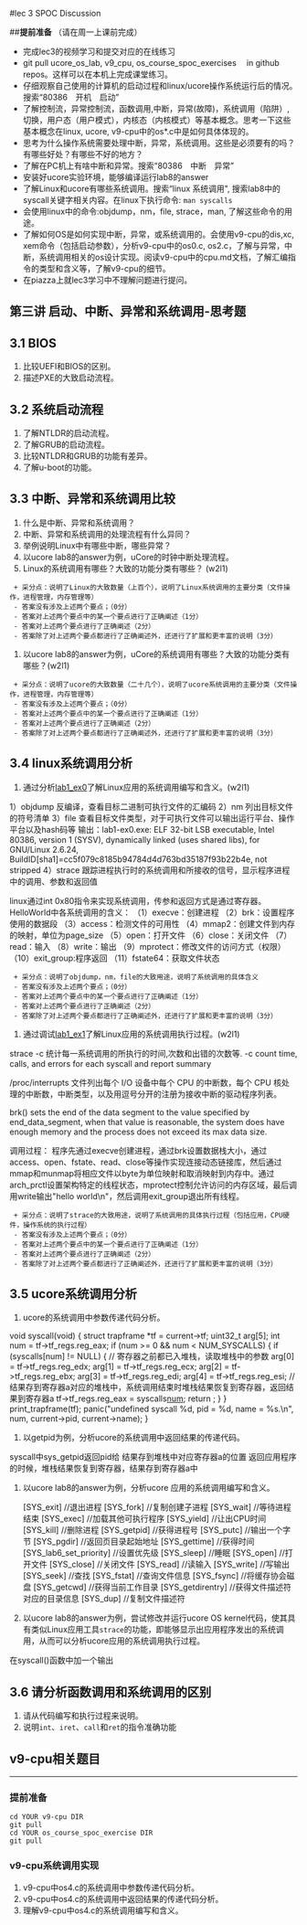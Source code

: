 #lec 3 SPOC Discussion

##**提前准备**
（请在周一上课前完成）

 - 完成lec3的视频学习和提交对应的在线练习
 - git pull ucore_os_lab, v9_cpu, os_course_spoc_exercises  　in github repos。这样可以在本机上完成课堂练习。
 - 仔细观察自己使用的计算机的启动过程和linux/ucore操作系统运行后的情况。搜索“80386　开机　启动”
 - 了解控制流，异常控制流，函数调用,中断，异常(故障)，系统调用（陷阱）,切换，用户态（用户模式），内核态（内核模式）等基本概念。思考一下这些基本概念在linux, ucore, v9-cpu中的os*.c中是如何具体体现的。
 - 思考为什么操作系统需要处理中断，异常，系统调用。这些是必须要有的吗？有哪些好处？有哪些不好的地方？
 - 了解在PC机上有啥中断和异常。搜索“80386　中断　异常”
 - 安装好ucore实验环境，能够编译运行lab8的answer
 - 了解Linux和ucore有哪些系统调用。搜索“linux 系统调用", 搜索lab8中的syscall关键字相关内容。在linux下执行命令: ```man syscalls```
 - 会使用linux中的命令:objdump，nm，file, strace，man, 了解这些命令的用途。
 - 了解如何OS是如何实现中断，异常，或系统调用的。会使用v9-cpu的dis,xc, xem命令（包括启动参数），分析v9-cpu中的os0.c, os2.c，了解与异常，中断，系统调用相关的os设计实现。阅读v9-cpu中的cpu.md文档，了解汇编指令的类型和含义等，了解v9-cpu的细节。
 - 在piazza上就lec3学习中不理解问题进行提问。

## 第三讲 启动、中断、异常和系统调用-思考题

## 3.1 BIOS
 1. 比较UEFI和BIOS的区别。
 1. 描述PXE的大致启动流程。

## 3.2 系统启动流程
 1. 了解NTLDR的启动流程。
 1. 了解GRUB的启动流程。
 1. 比较NTLDR和GRUB的功能有差异。
 1. 了解u-boot的功能。

## 3.3 中断、异常和系统调用比较
 1. 什么是中断、异常和系统调用？
 2. 中断、异常和系统调用的处理流程有什么异同？
 2. 举例说明Linux中有哪些中断，哪些异常？
 3. 以ucore lab8的answer为例，uCore的时钟中断处理流程。
 1. Linux的系统调用有哪些？大致的功能分类有哪些？  (w2l1)

 ```
  + 采分点：说明了Linux的大致数量（上百个），说明了Linux系统调用的主要分类（文件操作，进程管理，内存管理等）
  - 答案没有涉及上述两个要点；（0分）
  - 答案对上述两个要点中的某一个要点进行了正确阐述（1分）
  - 答案对上述两个要点进行了正确阐述（2分）
  - 答案除了对上述两个要点都进行了正确阐述外，还进行了扩展和更丰富的说明（3分）
 ```
 
 1. 以ucore lab8的answer为例，uCore的系统调用有哪些？大致的功能分类有哪些？(w2l1)
 
 ```
  + 采分点：说明了ucore的大致数量（二十几个），说明了ucore系统调用的主要分类（文件操作，进程管理，内存管理等）
  - 答案没有涉及上述两个要点；（0分）
  - 答案对上述两个要点中的某一个要点进行了正确阐述（1分）
  - 答案对上述两个要点进行了正确阐述（2分）
  - 答案除了对上述两个要点都进行了正确阐述外，还进行了扩展和更丰富的说明（3分）
 ```
 
## 3.4 linux系统调用分析
 1. 通过分析[lab1_ex0](https://github.com/chyyuu/ucore_lab/blob/master/related_info/lab1/lab1-ex0.md)了解Linux应用的系统调用编写和含义。(w2l1)

1）objdump 反编译，查看目标二进制可执行文件的汇编码
2）nm 列出目标文件的符号清单
3）file 查看目标文件类型，对于可执行文件可以输出运行平台、操作平台以及hash码等
输出：lab1-ex0.exe: ELF 32-bit LSB executable, Intel 80386, version 1 (SYSV), dynamically linked (uses shared libs), for GNU/Linux 2.6.24, BuildID[sha1]=cc5f079c8185b94784d4d763bd35187f93b22b4e, not stripped
4）strace 跟踪进程执行时的系统调用和所接收的信号，显示程序进程中的调用、参数和返回值

linux通过int 0x80指令来实现系统调用，传参和返回方式是通过寄存器。
HelloWorld中各系统调用的含义：
（1）execve：创建进程
（2）brk：设置程序使用的数据段
（3）access：检测文件的可用性
（4）mmap2：创建文件到内存的映射，单位为page_size
（5）open：打开文件
（6）close：关闭文件
（7）read：输入
（8）write：输出
（9）mprotect：修改文件的访问方式（权限）
（10）exit_group:程序返回
（11）fstate64：获取文件状态
 ```
  + 采分点：说明了objdump，nm，file的大致用途，说明了系统调用的具体含义
  - 答案没有涉及上述两个要点；（0分）
  - 答案对上述两个要点中的某一个要点进行了正确阐述（1分）
  - 答案对上述两个要点进行了正确阐述（2分）
  - 答案除了对上述两个要点都进行了正确阐述外，还进行了扩展和更丰富的说明（3分）
 
 ```
 
 1. 通过调试[lab1_ex1](https://github.com/chyyuu/ucore_lab/blob/master/related_info/lab1/lab1-ex1.md)了解Linux应用的系统调用执行过程。(w2l1)
 
strace -c 统计每一系统调用的所执行的时间,次数和出错的次数等.
-c count time, calls, and errors for each syscall and report summary

/proc/interrupts 文件列出每个 I/O 设备中每个 CPU 的中断数，每个 CPU 核处理的中断数，中断类型，以及用逗号分开的注册为接收中断的驱动程序列表。

brk() sets the end of the data segment to the value specified by end_data_segment, when that value is reasonable, the system does have enough memory and the process does not exceed its max data size.

调用过程：
程序先通过execve创建进程，通过brk设置数据栈大小，通过access、open、fstate、read、close等操作实现连接动态链接库，然后通过mmap和munmap将相应文件以byte为单位映射和取消映射到内存中。通过arch_prctl设置架构特定的线程状态，mprotect控制允许访问的内存区域，最后调用write输出"hello world\n"，然后调用exit_group退出所有线程。

 ```
  + 采分点：说明了strace的大致用途，说明了系统调用的具体执行过程（包括应用，CPU硬件，操作系统的执行过程）
  - 答案没有涉及上述两个要点；（0分）
  - 答案对上述两个要点中的某一个要点进行了正确阐述（1分）
  - 答案对上述两个要点进行了正确阐述（2分）
  - 答案除了对上述两个要点都进行了正确阐述外，还进行了扩展和更丰富的说明（3分）
 ```
 
## 3.5 ucore系统调用分析
 1. ucore的系统调用中参数传递代码分析。
 
void
syscall(void) {
    struct trapframe *tf = current->tf;
    uint32_t arg[5];
    int num = tf->tf_regs.reg_eax;
    if (num >= 0 && num < NUM_SYSCALLS) {
        if (syscalls[num] != NULL) {
            // 寄存器之前都已入堆栈，读取堆栈中的参数
            arg[0] = tf->tf_regs.reg_edx;
            arg[1] = tf->tf_regs.reg_ecx;
            arg[2] = tf->tf_regs.reg_ebx;
            arg[3] = tf->tf_regs.reg_edi;
            arg[4] = tf->tf_regs.reg_esi;
            // 结果存到寄存器a对应的堆栈中，系统调用结束时堆栈结果恢复到寄存器，返回结果到寄存器a
            tf->tf_regs.reg_eax = syscalls[num](arg);
            return ;
        }
    }
    print_trapframe(tf);
    panic("undefined syscall %d, pid = %d, name = %s.\n",
            num, current->pid, current->name);
}

 1. 以getpid为例，分析ucore的系统调用中返回结果的传递代码。
 
syscall中sys_getpid返回pid给 结果存到堆栈中对应寄存器a的位置 返回应用程序的时候，堆栈结果恢复到寄存器，结果存到寄存器a中

 1. 以ucore lab8的answer为例，分析ucore 应用的系统调用编写和含义。
 
    [SYS_exit]          //退出进程
    [SYS_fork]          //复制创建子进程
    [SYS_wait]          //等待进程结束
    [SYS_exec]          //加载其他可执行程序
    [SYS_yield]         //让出CPU时间
    [SYS_kill]          //删除进程
    [SYS_getpid]        //获得进程号
    [SYS_putc]          //输出一个字节
    [SYS_pgdir]         //返回页目录起始地址
    [SYS_gettime]       //获得时间
    [SYS_lab6_set_priority]  //设置优先级
    [SYS_sleep]         //睡眠
    [SYS_open]          //打开文件
    [SYS_close]         //关闭文件
    [SYS_read]          //读输入
    [SYS_write]         //写输出
    [SYS_seek]          //查找
    [SYS_fstat]         //查询文件信息
    [SYS_fsync]         //将缓存协会磁盘
    [SYS_getcwd]        //获得当前工作目录
    [SYS_getdirentry]   //获得文件描述符对应的目录信息
    [SYS_dup]           //复制文件描述符

 1. 以ucore lab8的answer为例，尝试修改并运行ucore OS kernel代码，使其具有类似Linux应用工具`strace`的功能，即能够显示出应用程序发出的系统调用，从而可以分析ucore应用的系统调用执行过程。
   
  在syscall()函数中加一个输出
 
## 3.6 请分析函数调用和系统调用的区别
 1. 请从代码编写和执行过程来说明。
   1. 说明`int`、`iret`、`call`和`ret`的指令准确功能
 

## v9-cpu相关题目
---

### 提前准备
```
cd YOUR v9-cpu DIR
git pull 
cd YOUR os_course_spoc_exercise DIR
git pull 
```

### v9-cpu系统调用实现
  1. v9-cpu中os4.c的系统调用中参数传递代码分析。
  1. v9-cpu中os4.c的系统调用中返回结果的传递代码分析。
  1. 理解v9-cpu中os4.c的系统调用编写和含义。

